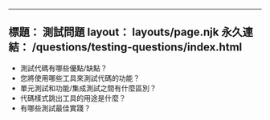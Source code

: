 ***

## 標題： 測試問題&#xA;layout： layouts/page.njk&#xA;永久連結： /questions/testing-questions/index.html

*   測試代碼有哪些優點/缺點？
*   您將使用哪些工具來測試代碼的功能？
*   單元測試和功能/集成測試之間有什麼區別？
*   代碼樣式跳出工具的用途是什麼？
*   有哪些測試最佳實踐？
